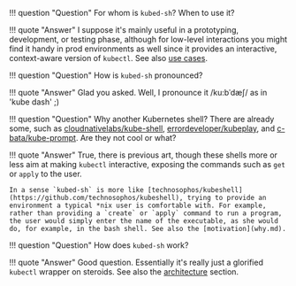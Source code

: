 !!! question "Question"
    For whom is `kubed-sh`? When to use it?

!!! quote "Answer"
    I suppose it's mainly useful in a prototyping, development, or testing phase, although for low-level interactions you might find it handy in prod environments as well since it provides an interactive, context-aware version of `kubectl`. See also [use cases](../usecases/).


!!! question "Question"
    How is `kubed-sh` pronounced?

!!! quote "Answer"
    Glad you asked. Well, I pronounce it /ku:bˈdæʃ/ as in 'kube dash' ;)

!!! question "Question"
    Why another Kubernetes shell? There are already some, such as [cloudnativelabs/kube-shell](https://github.com/cloudnativelabs/kube-shell),
    [errordeveloper/kubeplay](https://github.com/errordeveloper/kubeplay), and [c-bata/kube-prompt](https://github.com/c-bata/kube-prompt). Are they not cool or what?

!!! quote "Answer"
    True, there is previous art, though these shells more or less aim at making `kubectl` interactive, exposing the commands such as `get` or `apply` to the user.
    
    In a sense `kubed-sh` is more like [technosophos/kubeshell](https://github.com/technosophos/kubeshell), trying to provide an environment a typical *nix user is comfortable with. For example, rather than providing a `create` or `apply` command to run a program, the user would simply enter the name of the executable, as she would do, for example, in the bash shell. See also the [motivation](why.md).

!!! question "Question"
    How does `kubed-sh` work? 

!!! quote "Answer"
    Good question. Essentially it's really just a glorified `kubectl` wrapper on steroids. See also the [architecture](../design/#architecture) section.
